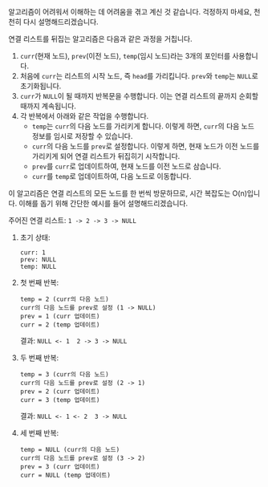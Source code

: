 알고리즘이 어려워서 이해하는 데 어려움을 겪고 계신 것 같습니다. 걱정하지 마세요, 천천히 다시 설명해드리겠습니다.

연결 리스트를 뒤집는 알고리즘은 다음과 같은 과정을 거칩니다.

1. `curr`(현재 노드), `prev`(이전 노드), `temp`(임시 노드)라는 3개의 포인터를 사용합니다.
2. 처음에 `curr`는 리스트의 시작 노드, 즉 `head`를 가리킵니다. `prev`와 `temp`는 `NULL`로 초기화됩니다.
3. `curr`가 `NULL`이 될 때까지 반복문을 수행합니다. 이는 연결 리스트의 끝까지 순회할 때까지 계속됩니다.
4. 각 반복에서 아래와 같은 작업을 수행합니다.
   - `temp`는 `curr`의 다음 노드를 가리키게 합니다. 이렇게 하면, `curr`의 다음 노드 정보를 임시로 저장할 수 있습니다.
   - `curr`의 다음 노드를 `prev`로 설정합니다. 이렇게 하면, 현재 노드가 이전 노드를 가리키게 되어 연결 리스트가 뒤집히기 시작합니다.
   - `prev`를 `curr`로 업데이트하여, 현재 노드를 이전 노드로 삼습니다.
   - `curr`를 `temp`로 업데이트하여, 다음 노드로 이동합니다.

이 알고리즘은 연결 리스트의 모든 노드를 한 번씩 방문하므로, 시간 복잡도는 O(n)입니다. 이해를 돕기 위해 간단한 예시를 들어 설명해드리겠습니다.

주어진 연결 리스트: `1 -> 2 -> 3 -> NULL`

1. 초기 상태:

   ```
   curr: 1
   prev: NULL
   temp: NULL
   ```

2. 첫 번째 반복:

   ```
   temp = 2 (curr의 다음 노드)
   curr의 다음 노드를 prev로 설정 (1 -> NULL)
   prev = 1 (curr 업데이트)
   curr = 2 (temp 업데이트)
   ```

   결과: `NULL <- 1  2 -> 3 -> NULL`

3. 두 번째 반복:

   ```
   temp = 3 (curr의 다음 노드)
   curr의 다음 노드를 prev로 설정 (2 -> 1)
   prev = 2 (curr 업데이트)
   curr = 3 (temp 업데이트)
   ```

   결과: `NULL <- 1 <- 2  3 -> NULL`

4. 세 번째 반복:
   ```
   temp = NULL (curr의 다음 노드)
   curr의 다음 노드를 prev로 설정 (3 -> 2)
   prev = 3 (curr 업데이트)
   curr = NULL (temp 업데이트)
   ```
